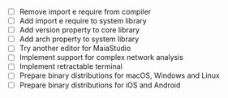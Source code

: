 - [ ] Remove import e require from compiler
- [ ] Add import e require to system library
- [ ] Add version property to core library
- [ ] Add arch property to system library
- [ ] Try another editor for MaiaStudio
- [ ] Implement support for complex network analysis
- [ ] Implement retractable terminal
- [ ] Prepare binary distributions for macOS, Windows and Linux
- [ ] Prepare binary distributions for iOS and Android
